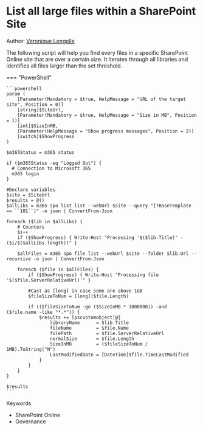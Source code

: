 # List all large files within a SharePoint Site

Author: [Veronique Lengelle](https://veronicageek.com/2019/get-files-bigger-50mb/)

The following script will help you find every files in a specific SharePoint Online site that are over a certain size. It iterates through all libraries and identifies all files larger than the set threshold.

=== "PowerShell"

    ```powershell
    param (
        [Parameter(Mandatory = $true, HelpMessage = "URL of the target site", Position = 0)]
        [string]$SiteUrl,
        [Parameter(Mandatory = $true, HelpMessage = "Size in MB", Position = 1)]
        [int]$SizeInMB,
        [Parameter(HelpMessage = "Show progress messages", Position = 2)]
        [switch]$ShowProgress
    )

    $m365Status = m365 status

    if ($m365Status -eq "Logged Out") {
      # Connection to Microsoft 365
      m365 login
    }

    #Declare variables
    $site = $SiteUrl
    $results = @()
    $allLibs = m365 spo list list --webUrl $site --query "[?BaseTemplate == ``101``]" -o json | ConvertFrom-Json

    foreach ($lib in $allLibs) {
        # Counters
        $i++
        if ($ShowProgress) { Write-Host "Processing '$($lib.Title)' - ($i/$($allLibs.length))" }

        $allFiles = m365 spo file list --webUrl $site --folder $lib.Url --recursive -o json | ConvertFrom-Json

        foreach ($file in $allFiles) {
            if ($ShowProgress) { Write-Host "Processing file '$($file.ServerRelativeUrl)'" }

            #Cast as [long] in case some are above 1GB
            $fileSizeToNum = [long]($file.Length)

            if (($fileSizeToNum -ge ($SizeInMB * 1000000)) -and ($file.name -like "*.*")) {
                $results += [pscustomobject]@{
                    libraryName      = $lib.Title
                    fileName         = $file.Name
                    filePath         = $file.ServerRelativeUrl
                    normalSize       = $file.Length
                    SizeInMB         = ($fileSizeToNum / 1MB).ToString("N")
                    LastModifiedDate = [DateTime]$file.TimeLastModified
                }
            }
        }
    }

    $results
    ```

Keywords

- SharePoint Online
- Governance
